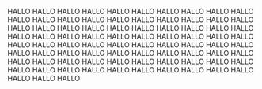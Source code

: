 HALLO HALLO HALLO HALLO HALLO HALLO HALLO HALLO HALLO HALLO HALLO HALLO HALLO HALLO HALLO HALLO HALLO HALLO HALLO HALLO HALLO HALLO HALLO HALLO HALLO HALLO HALLO HALLO HALLO HALLO HALLO HALLO HALLO HALLO HALLO HALLO HALLO HALLO HALLO HALLO HALLO HALLO HALLO HALLO HALLO HALLO HALLO HALLO HALLO HALLO HALLO HALLO HALLO HALLO HALLO HALLO HALLO HALLO HALLO HALLO HALLO 
HALLO HALLO HALLO HALLO HALLO HALLO HALLO HALLO HALLO HALLO HALLO HALLO HALLO HALLO HALLO HALLO HALLO HALLO HALLO HALLO HALLO HALLO 

